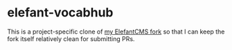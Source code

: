 elefant-vocabhub
================

This is a project-specific clone of [my ElefantCMS fork](https://github.com/jonphipps/elefant) so that I can keep the fork itself relatively clean for submitting PRs.
